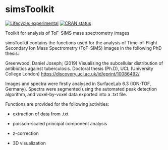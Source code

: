 
# simsToolkit

<!-- badges: start -->

[![Lifecycle:
experimental](https://img.shields.io/badge/lifecycle-experimental-orange.svg)](https://lifecycle.r-lib.org/articles/stages.html#experimental)
[![CRAN
status](https://www.r-pkg.org/badges/version/simsToolkit)](https://CRAN.R-project.org/package=simsToolkit)

<!-- badges: end -->

Toolkit for analysis of ToF-SIMS mass spectrometry images

simsToolkit contains the functions used for the analysis of
Time-of-Flight Secondary Ion Mass Spectrometry (ToF-SIMS) images in the
following PhD thesis:

Greenwood, Daniel Joseph; (2019) Visualising the subcellular
distribution of antibiotics against tuberculosis. Doctoral thesis
(Ph.D), UCL (University College London)
<https://discovery.ucl.ac.uk/id/eprint/10086492/>

Images and spectra were firstly analysed in SurfaceLab 6.3 (ION-TOF,
Germany). Spectra were segmented using the automated peak detection
algorithm, and voxel-by-voxel data exported into a .txt file.

Functions are provided for the following activities:

- extraction of data from .txt

- poisson-scaled principal component analysis

- z-correction

- 3D visualization
